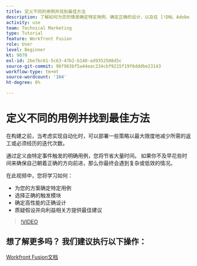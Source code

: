 ```yaml
---
title: 定义不同的用例并找到最佳方法
description: 了解如何为您的情景确定特定用例、确定正确的设计，以及在 [!DNL Adobe Workfront Fusion].
activity: use
team: Technical Marketing
type: Tutorial
feature: Workfront Fusion
role: User
level: Beginner
kt: 9070
exl-id: 2be7bc61-5c63-47b2-b140-ad9352508d5c
source-git-commit: 96f963bf5a44eac234cbf9215f19f6dddbe23143
workflow-type: tm+mt
source-wordcount: '164'
ht-degree: 0%

---
```


# 定义不同的用例并找到最佳方法

在构建之前，当考虑实现自动化时，可以部署一些策略以最大限度地减少所需的返工或必须经历的迭代次数。

通过定义由特定事件触发的明确用例，您将节省大量时间。 如果你不及早花些时间来确保自己朝着正确的方向前进，那么你最终会遇到复杂或低效的情况。

在此视频中，您将学习如何：

* 为您的方案确定特定用例
* 选择正确的触发模块
* 确定高性能的正确设计
* 质疑假设并向利益相关方提供最佳建议

>[!VIDEO](https://video.tv.adobe.com/v/335311/?quality=12)

## 想了解更多吗？ 我们建议执行以下操作：

[Workfront Fusion文档](https://experienceleague.adobe.com/docs/workfront/using/adobe-workfront-fusion/workfront-fusion-2.html?lang=en)
